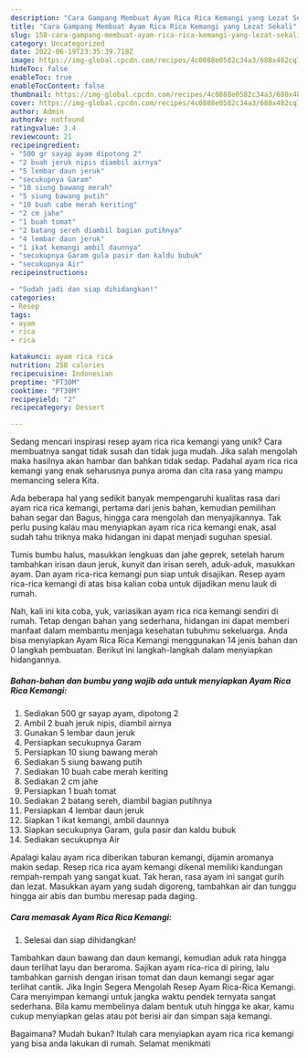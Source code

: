 ```yaml
---
description: "Cara Gampang Membuat Ayam Rica Rica Kemangi yang Lezat Sekali"
title: "Cara Gampang Membuat Ayam Rica Rica Kemangi yang Lezat Sekali"
slug: 158-cara-gampang-membuat-ayam-rica-rica-kemangi-yang-lezat-sekali
category: Uncategorized
date: 2022-06-19T23:35:39.718Z
image: https://img-global.cpcdn.com/recipes/4c0888e0582c34a3/680x482cq70/ayam-rica-rica-kemangi-foto-resep-utama.jpg
hideToc: false
enableToc: true
enableTocContent: false
thumbnail: https://img-global.cpcdn.com/recipes/4c0888e0582c34a3/680x482cq70/ayam-rica-rica-kemangi-foto-resep-utama.jpg
cover: https://img-global.cpcdn.com/recipes/4c0888e0582c34a3/680x482cq70/ayam-rica-rica-kemangi-foto-resep-utama.jpg
author: Admin
authorAv: notfound
ratingvalue: 3.4
reviewcount: 21
recipeingredient:
- "500 gr sayap ayam dipotong 2"
- "2 buah jeruk nipis diambil airnya"
- "5 lembar daun jeruk"
- "secukupnya Garam"
- "10 siung bawang merah"
- "5 siung bawang putih"
- "10 buah cabe merah keriting"
- "2 cm jahe"
- "1 buah tomat"
- "2 batang sereh diambil bagian putihnya"
- "4 lembar daun jeruk"
- "1 ikat kemangi ambil daunnya"
- "secukupnya Garam gula pasir dan kaldu bubuk"
- "secukupnya Air"
recipeinstructions:

- "Sudah jadi dan siap dihidangkan!"
categories:
- Resep
tags:
- ayam
- rica
- rica

katakunci: ayam rica rica 
nutrition: 258 calories
recipecuisine: Indonesian
preptime: "PT30M"
cooktime: "PT30M"
recipeyield: "2"
recipecategory: Dessert

---
```





Sedang mencari inspirasi resep ayam rica rica kemangi yang unik? Cara membuatnya sangat tidak susah dan tidak juga mudah. Jika salah mengolah maka hasilnya akan hambar dan bahkan tidak sedap. Padahal ayam rica rica kemangi yang enak seharusnya punya aroma dan cita rasa yang mampu memancing selera Kita.





Ada beberapa hal yang sedikit banyak mempengaruhi kualitas rasa dari ayam rica rica kemangi, pertama dari jenis bahan, kemudian pemilihan bahan segar dan Bagus, hingga cara mengolah dan menyajikannya. Tak perlu pusing kalau mau menyiapkan ayam rica rica kemangi enak,      asal sudah tahu triknya maka hidangan ini dapat menjadi suguhan spesial.














Tumis bumbu halus, masukkan lengkuas dan jahe geprek, setelah harum tambahkan irisan daun jeruk, kunyit dan irisan sereh, aduk-aduk, masukkan ayam. Dan ayam rica-rica kemangi pun siap untuk disajikan. Resep ayam rica-rica kemangi di atas bisa kalian coba untuk dijadikan menu lauk di rumah.






Nah, kali ini kita coba, yuk, variasikan ayam rica rica kemangi sendiri di rumah. Tetap dengan bahan yang sederhana, hidangan ini dapat memberi manfaat dalam membantu menjaga kesehatan tubuhmu sekeluarga. Anda bisa menyiapkan Ayam Rica Rica Kemangi menggunakan 14 jenis bahan dan 0 langkah pembuatan. Berikut ini langkah-langkah dalam menyiapkan hidangannya.

<!--inarticleads1-->

##### Bahan-bahan dan bumbu yang wajib ada untuk menyiapkan Ayam Rica Rica Kemangi:

1. Sediakan 500 gr sayap ayam, dipotong 2
1. Ambil 2 buah jeruk nipis, diambil airnya
1. Gunakan 5 lembar daun jeruk
1. Persiapkan secukupnya Garam
1. Persiapkan 10 siung bawang merah
1. Sediakan 5 siung bawang putih
1. Sediakan 10 buah cabe merah keriting
1. Sediakan 2 cm jahe
1. Persiapkan 1 buah tomat
1. Sediakan 2 batang sereh, diambil bagian putihnya
1. Persiapkan 4 lembar daun jeruk
1. Siapkan 1 ikat kemangi, ambil daunnya
1. Siapkan secukupnya Garam, gula pasir dan kaldu bubuk
1. Sediakan secukupnya Air


Apalagi kalau ayam rica diberikan taburan kemangi, dijamin aromanya makin sedap. Resep rica rica ayam kemangi dikenal memiliki kandungan rempah-rempah yang sangat kuat. Tak heran, rasa ayam ini sangat gurih dan lezat. Masukkan ayam yang sudah digoreng, tambahkan air dan tunggu hingga air abis dan bumbu meresap pada daging. 

<!--inarticleads2-->

##### Cara memasak Ayam Rica Rica Kemangi:


1. Selesai dan siap dihidangkan!

Tambahkan daun bawang dan daun kemangi, kemudian aduk rata hingga daun terlihat layu dan beraroma. Sajikan ayam rica-rica di piring, lalu tambahkan garnish dengan irisan tomat dan daun kemangi segar agar terlihat cantik. Jika Ingin Segera Mengolah Resep Ayam Rica-Rica Kemangi. Cara menyimpan kemangi untuk jangka waktu pendek ternyata sangat sederhana. Bila kamu membelinya dalam bentuk utuh hingga ke akar, kamu cukup menyiapkan gelas atau pot berisi air dan simpan saja kemangi. 

Bagaimana? Mudah bukan? Itulah cara menyiapkan ayam rica rica kemangi yang bisa anda lakukan di rumah. Selamat menikmati
